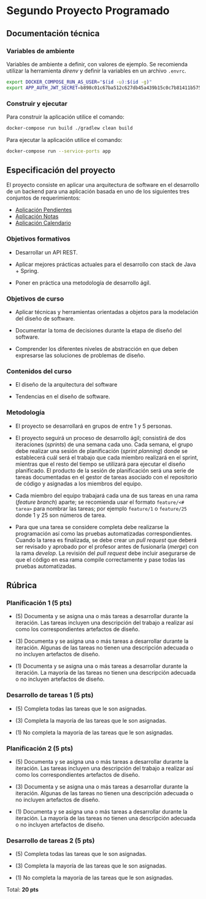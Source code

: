 # Segundo Proyecto Programado #

## Documentación técnica ##

### Variables de ambiente ###

Variables de ambiente a definir, con valores de ejemplo. Se recomienda utilizar la herramienta *direnv* y definir la variables en un archivo `.envrc`.

```bash
export DOCKER_COMPOSE_RUN_AS_USER="$(id -u):$(id -g)"
export APP_AUTH_JWT_SECRET=b898c01c67ba512c627db45a439b15c0c7b81411b5757e4fb0246fd6e24fa74710f002430ae5cdabba38a7caad3db854b99695e76dffbfc8239fe2baf52016d7
```

### Construir y ejecutar ###

Para construir la aplicación utilice el comando:

```bash
docker-compose run build ./gradlew clean build
```

Para ejecutar la aplicación utilice el comando:

```bash
docker-compose run --service-ports app
```

## Especificación del proyecto ##

El proyecto consiste en aplicar una arquitectura de software en el desarrollo de un backend para una aplicación basada en uno de los siguientes tres conjuntos de requerimientos:

* [Aplicación Pendientes](https://drive.google.com/open?id=1RRxx-D7SJg2VhgSCHiP3klb1Y6aPGdkb)
* [Aplicación Notas](https://drive.google.com/open?id=1XZ_F2dh4Ubtoz78rtAZIyEqwAsqMHV2K)
* [Aplicación Calendario](https://drive.google.com/open?id=11eQWw1Zvkso6oFDKv0R2HaxOCedf4sGw)

### Objetivos formativos ###

* Desarrollar un API REST. 

* Aplicar mejores prácticas actuales para el desarrollo con stack de Java + Spring.

* Poner en práctica una metodología de desarrollo ágil. 

### Objetivos de curso ###

* Aplicar técnicas y herramientas orientadas a objetos para la modelación del diseño de software.

* Documentar la toma de decisiones durante la etapa de diseño del software.

* Comprender los diferentes niveles de abstracción en que deben expresarse las soluciones de problemas de diseño.

### Contenidos del curso ###

* El diseño de la arquitectura del software

* Tendencias en el diseño de software.

### Metodología ###

* El proyecto se desarrollará en grupos de entre 1 y 5 personas.

* El proyecto seguirá un proceso de desarrollo ágil; consistirá de dos iteraciones (*sprints*) de una semana cada uno. Cada semana, el grupo debe realizar una sesión de planificación (*sprint planning*) donde se establecerá cuál será el trabajo que cada miembro realizará en el sprint, mientras que el resto del tiempo se utilizará para ejecutar el diseño planificado. El producto de la sesión de planificación será una serie de tareas documentadas en el gestor de tareas asociado con el repositorio de código y asignadas a los miembros del equipo.

* Cada miembro del equipo trabajará cada una de sus tareas en una rama (*feature branch*) aparte; se recomienda usar el formato `feature/<# tarea>` para nombrar las tareas; por ejemplo `feature/1` o `feature/25` donde 1 y 25 son números de tarea. 

* Para que una tarea se considere completa debe realizarse la programación así como las pruebas automatizadas correspondientes. Cuando la tarea es finalizada, se debe crear un *pull request* que deberá ser revisado y aprobado por el profesor antes de fusionarla (*merge*) con la rama *develop*.  La revisión del *pull request* debe incluir asegurarse de que el código en esa rama compile correctamente y pase todas las pruebas automatizadas.

## Rúbrica ##

### Planificación 1 (5 pts) ###

* (5) Documenta y se asigna una o más tareas a desarrollar durante la iteración. Las tareas incluyen una descripción del trabajo a realizar así como los correspondientes artefactos de diseño.

* (3) Documenta y se asigna una o más tareas a desarrollar durante la iteración. Algunas de las tareas no tienen una descripción adecuada o no incluyen artefactos de diseño.

* (1) Documenta y se asigna una o más tareas a desarrollar durante la iteración. La mayoría de las tareas no tienen una descripción adecuada o no incluyen artefactos de diseño.

### Desarrollo de tareas 1 (5 pts) ###

* (5) Completa todas las tareas que le son asignadas.

* (3) Completa la mayoría de las tareas que le son asignadas.

* (1) No completa la mayoría de las tareas que le son asignadas.

### Planificación 2 (5 pts) ###

* (5) Documenta y se asigna una o más tareas a desarrollar durante la iteración. Las tareas incluyen una descripción del trabajo a realizar así como los correspondientes artefactos de diseño.

* (3) Documenta y se asigna una o más tareas a desarrollar durante la iteración. Algunas de las tareas no tienen una descripción adecuada o no incluyen artefactos de diseño.

* (1) Documenta y se asigna una o más tareas a desarrollar durante la iteración. La mayoría de las tareas no tienen una descripción adecuada o no incluyen artefactos de diseño.

### Desarrollo de tareas 2 (5 pts) ###

* (5) Completa todas las tareas que le son asignadas.

* (3) Completa la mayoría de las tareas que le son asignadas.

* (1) No completa la mayoría de las tareas que le son asignadas.

Total: **20 pts**
